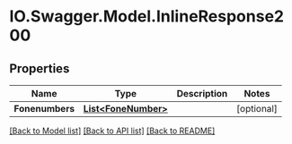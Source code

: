 # IO.Swagger.Model.InlineResponse200
## Properties

Name | Type | Description | Notes
------------ | ------------- | ------------- | -------------
**Fonenumbers** | [**List&lt;FoneNumber&gt;**](FoneNumber.md) |  | [optional] 

[[Back to Model list]](../README.md#documentation-for-models) [[Back to API list]](../README.md#documentation-for-api-endpoints) [[Back to README]](../README.md)

